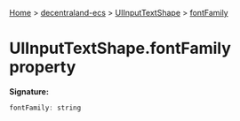 [Home](./index) &gt; [decentraland-ecs](./decentraland-ecs.md) &gt; [UIInputTextShape](./decentraland-ecs.uiinputtextshape.md) &gt; [fontFamily](./decentraland-ecs.uiinputtextshape.fontfamily.md)

# UIInputTextShape.fontFamily property


**Signature:**
```javascript
fontFamily: string
```
